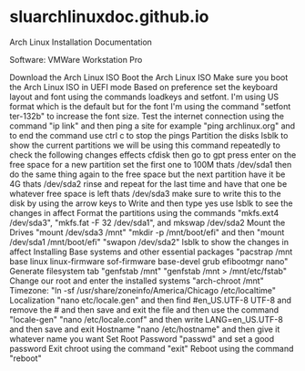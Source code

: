 # sluarchlinuxdoc.github.io
Arch Linux Installation Documentation

Software: VMWare Workstation Pro

Download the Arch Linux ISO 
Boot the Arch Linux ISO 
    Make sure you boot the Arch Linux ISO in UEFI mode
Based on preference set the keyboard layout and font using the commands loadkeys and setfont. I'm using US format which is the default but for the font I'm using the command "setfont ter-132b" to increase the font size.
Test the internet connection using the command "ip link" and then ping a site for example "ping archlinux.org" and to end the command use ctrl c to stop the pings
Partition the disks 
    lsblk to show the current partitions we will be using this command repeatedly to check the following changes effects
    cfdisk then go to gpt
    press enter on the free space for a new partition set the first one to 100M thats /dev/sda1
    then do the same thing again to the free space but the next partition have it be 4G thats /dev/sda2
    rinse and repeat for the last time and have that one be whatever free space is left thats /dev/sda3
    make sure to write this to the disk by using the arrow keys to Write and then type yes
    use lsblk to see the changes in affect
Format the partitions
    using the commands "mkfs.ext4 /dev/sda3", "mkfs.fat -F 32 /dev/sda1", and mkswap /dev/sda2
Mount the Drives 
    "mount /dev/sda3 /mnt"
    "mkdir -p /mnt/boot/efi" and then "mount /dev/sda1 /mnt/boot/efi"
    "swapon /dev/sda2"
    lsblk to show the changes in affect
Installing Base systems and other essential packages 
    "pacstrap /mnt base linux linux-firmware sof-firmware base-devel grub efibootmgr nano"
Generate filesystem tab 
    "genfstab /mnt" 
    "genfstab /mnt > /mnt/etc/fstab"
Change our root and enter the installed systems
    "arch-chroot /mnt"
Timezone: "ln -sf /usr/share/zoneinfo/America/Chicago /etc/localtime"
Localization
    "nano etc/locale.gen" and then find #en_US.UTF-8 UTF-8 and remove the # and then save and exit the file and then use the command "locale-gen" 
    "nano /etc/locale.conf" and then write LANG=en_US.UTF-8 and then save and exit
Hostname
    "nano /etc/hostname" and then give it whatever name you want 
Set Root Password
    "passwd" and set a good password
Exit chroot using the command "exit"
Reboot using the command "reboot"

